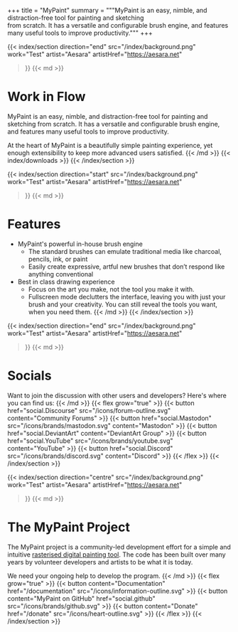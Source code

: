 +++
title = "MyPaint"
summary = """MyPaint is an easy, nimble, and distraction-free tool for painting and sketching \
from scratch. It has a versatile and configurable brush engine, and features \
many useful tools to improve productivity."""
+++

{{< index/section
    direction="end"
    src="/index/background.png"
    work="Test"
    artist="Aesara"
    artistHref="https://aesara.net"
>}}
{{< md >}}
# Work in Flow
MyPaint is an easy, nimble, and distraction-free tool for painting and sketching
from scratch. It has a versatile and configurable brush engine, and features
many useful tools to improve productivity.

At the heart of MyPaint is a beautifully simple painting experience, yet enough
extensibility to keep more advanced users satisfied.
{{< /md >}}
{{< index/downloads >}}
{{< /index/section >}}

{{< index/section
    direction="start"
    src="/index/background.png"
    work="Test"
    artist="Aesara"
    artistHref="https://aesara.net"
>}}
{{< md >}}
# Features
- MyPaint's powerful in-house brush engine
	- The standard brushes can emulate traditional media like charcoal, 
pencils, ink, or paint
	- Easily create expressive, artful new brushes that don’t respond like
anything conventional
- Best in class drawing experience
	- Focus on the art you make, not the tool you make it with.
	- Fullscreen mode declutters the interface, leaving you with just your 
brush and your creativity. You can still reveal the tools you want, 
when you need them.
{{< /md >}}
{{< /index/section >}}

{{< index/section
    direction="end"
    src="/index/background.png"
    work="Test"
    artist="Aesara"
    artistHref="https://aesara.net"
>}}
{{< md >}}
# Socials
Want to join the discussion with other users and developers? Here's where you can
find us:
{{< /md >}}
{{< flex grow="true" >}}
    {{< button href="social.Discourse" src="/icons/forum-outline.svg" content="Community Forums" >}}
    {{< button href="social.Mastodon" src="/icons/brands/mastodon.svg" content="Mastodon" >}}
    {{< button href="social.DeviantArt" content="DeviantArt Group" >}}
    {{< button href="social.YouTube" src="/icons/brands/youtube.svg" content="YouTube" >}}
    {{< button href="social.Discord" src="/icons/brands/discord.svg" content="Discord" >}}
{{< /flex >}}
{{< /index/section >}}

{{< index/section
    direction="centre"
    src="/index/background.png"
    work="Test"
    artist="Aesara"
    artistHref="https://aesara.net"
>}}
{{< md >}}
# The MyPaint Project
The MyPaint project is a community-led development effort for a simple and intuitive
[rasterised digital painting tool][wiki-raster]. The code has been built over many
years by volunteer developers and artists to be what it is today.

[wiki-raster]: https://en.wikipedia.org/wiki/Raster_graphics_editor

We need your ongoing help to develop the program.
{{< /md >}}
{{< flex grow="true" >}}
    {{< button content="Documentation" href="/documentation" src="/icons/information-outline.svg" >}}
    {{< button content="MyPaint on GitHub" href="social.github" src="/icons/brands/github.svg" >}}
    {{< button content="Donate" href="/donate" src="/icons/heart-outline.svg" >}}
{{< /flex >}}
{{< /index/section >}}
